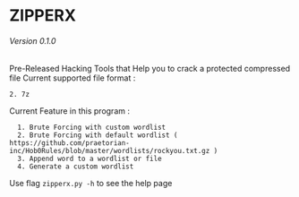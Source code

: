 # ZIPPERX
###### Version 0.1.0


Pre-Released Hacking Tools that Help you to crack a protected compressed file 
Current supported file format : 
  ```1. Zip
  2. 7z 
  ```
Current Feature in this program :
```
  1. Brute Forcing with custom wordlist
  2. Brute Forcing with default wordlist ( https://github.com/praetorian-inc/Hob0Rules/blob/master/wordlists/rockyou.txt.gz )
  3. Append word to a wordlist or file
  4. Generate a custom wordlist
 ```
Use flag `zipperx.py -h` to see the help page 
